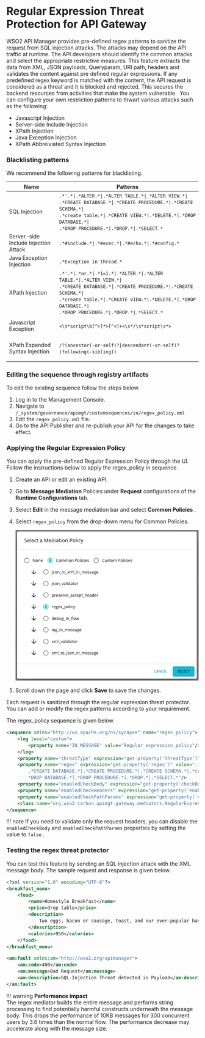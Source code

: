 # Regular Expression Threat Protection for API Gateway

WSO2 API Manager provides pre-defined regex patterns to sanitize the request from SQL injection attacks. The attacks 
may depend on the API traffic at runtime. The API developers should identify the common attacks and select the 
appropriate restrictive measures. This feature extracts the data from XML, JSON payloads, Queryparam, URI path, headers 
and validates the content against pre defined regular expressions. If any predefined regex keyword is matched with the 
content, the API request is considered as a threat and it is blocked and rejected. This secures the backend resources 
from activities that make the system vulnerable.  You can configure your own restriction patterns to thwart various 
attacks such as the following:

-   Javascript Injection
-   Server-side Include Injection
-   XPath Injection
-   Java Exception Injection
-   XPath Abbreiviated Syntax Injection

### Blacklisting patterns

We recommend the following patterns for blacklisting.

<table>
    <thead>
        <tr class="header">
            <th>Name</th>
            <th>Patterns</th>
        </tr>
    </thead>
    <tbody>
        <tr class="odd">
            <td>SQL Injection</td>
            <td>
                <code>.*'.*|.*ALTER.*|.*ALTER TABLE.*|.*ALTER VIEW.*|</code><br />
                <code>.*CREATE DATABASE.*|.*CREATE PROCEDURE.*|.*CREATE SCHEMA.*|</code><br />
                <code>.*create table.*|.*CREATE VIEW.*|.*DELETE.*|.*DROP DATABASE.*|</code><br />
                <code>.*DROP PROCEDURE.*|.*DROP.*|.*SELECT.*</code>
            </td>
        </tr>
        <tr class="even">
            <td>Server-side Include Injection Attack</td>
            <td>
                <code>.*#include.*|.*#exec.*|.*#echo.*|.*#config.*</code>
            </td>
        </tr>
        <tr class="odd">
            <td>Java Exception Injection</td>
            <td>
                <code>.*Exception in thread.*</code>
            </td>
        </tr>
        <tr class="even">
            <td>XPath Injection</td>
            <td>
                <code>.*'.*|.*or.*|.*1=1.*|.*ALTER.*|.*ALTER TABLE.*|.*ALTER VIEW.*|</code><br />
                <code>.*CREATE DATABASE.*|.*CREATE PROCEDURE.*|.*CREATE SCHEMA.*|</code><br />
                <code>.*create table.*|.*CREATE VIEW.*|.*DELETE.*|.*DROP DATABASE.*|</code><br />
                <code>.*DROP PROCEDURE.*|.*DROP.*|.*SELECT.*</code>
            </td>
        </tr>
        <tr class="odd">
            <td>Javascript Exception</td>
            <td><p><code>&lt;\s*script\b[^&gt;]*&gt;[^&lt;]+&lt;\s*/\s*script\s*&gt;</code></p></td>
        </tr>
        <tr class="even">
            <td>XPath Expanded Syntax Injection</td>
            <td><p><code>/?(ancestor(-or-self)?|descendant(-or-self)?|following(-sibling))</code></p></td>
        </tr>
    </tbody>
</table>

### Editing the sequence through registry artifacts

To edit the existing sequence follow the steps below.

1.  Log in to the Management Console.
2.  Navigate to `/_system/governance/apimgt/customsequences/in/regex_policy.xml`
3.  Edit the `regex_policy.xml` file.
4.  Go to the API Publisher and re-publish your API for the changes to take effect.

### Applying the Regular Expression Policy

You can apply the pre-defined Regular Expression Policy through the UI. Follow the instructions below to apply the 
regex\_policy in sequence.

1.  Create an API or edit an existing API.
2.  Go to **Message Mediation** Policies under **Request** configurations of the **Runtime Configurations** tab.
3.  Select **Edit** in the message mediation bar and select **Common Policies** .
4.  Select `regex_policy` from the drop-down menu for Common Policies.

    [ ![](../../../assets/img/learn/mediation-regex_policy.png) ](../../../assets/img/learn/mediation-regex_policy.png)
    
4.  Scroll down the page and click **Save** to save the changes.

Each request is sanitized through the regular expression threat protector. You can add or modify the regex patterns 
according to your requirement.

The regex\_policy sequence is given below.

``` xml
<sequence xmlns="http://ws.apache.org/ns/synapse" name="regex_policy">
    <log level="custom">
        <property name="IN_MESSAGE" value="Regular_expression_policy"/>
    </log>
    <property name="threatType" expression="get-property('threatType')" value="SQL-Injection"/>
    <property name="regex" expression="get-property('regex')" value=".*'.*|.*ALTER.*|.*ALTER TABLE.*|.*ALTER VIEW.*|
        .*CREATE DATABASE.*|.*CREATE PROCEDURE.*|.*CREATE SCHEMA.*|.*create table.*|.*CREATE VIEW.*|.*DELETE.*|.
        *DROP DATABASE.*|.*DROP PROCEDURE.*|.*DROP.*|.*SELECT.*"/>
    <property name="enabledCheckBody" expression="get-property('checkBodyEnable')" value="true"/>
    <property name="enabledCheckHeaders" expression="get-property('enabledCheckHeaders')" value="true"/>
    <property name="enabledCheckPathParams" expression="get-property('enabledCheckPathParams')" value="true"/>
    <class name="org.wso2.carbon.apimgt.gateway.mediators.RegularExpressionProtector"/>
</sequence>
```

!!! note
    If you need to validate only the request headers, you can disable the `enabledCheckBody` and 
    `enabledCheckPathParams` properties by setting the value to `false` .


### Testing the regex threat protector

You can test this feature by sending an SQL injection attack with the XML message body. The sample request and response 
is given below.

``` xml tab="Message"
<?xml version="1.0" encoding="UTF-8"?>
<breakfast_menu>
    <food>
        <name>Homestyle Breakfast</name>
        <price>drop table</price>
        <description>
            Two eggs, bacon or sausage, toast, and our ever-popular hash browns
        </description>
        <calories>950</calories>
    </food>
</breakfast_menu>
```

``` xml tab="Response"
<am:fault xmlns:am="http://wso2.org/apimanager">
    <am:code>400</am:code>
    <am:message>Bad Request</am:message>
    <am:description>SQL-Injection Threat detected in Payload</am:description>
</am:fault>
```

!!! warning
    **Performance impact**  
    The regex mediator builds the entire message and performs string processing to find potentially harmful constructs 
    underneath the message body. This drops the performance of 10KB messages for 300 concurrent users by 3.6 times than 
    the normal flow. The performance decrease may accelerate along with the message size.


